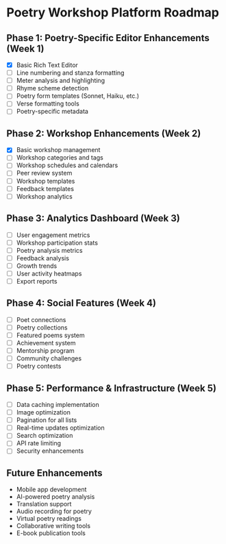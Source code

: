 # Poetry Workshop Platform Roadmap

## Phase 1: Poetry-Specific Editor Enhancements (Week 1)
- [x] Basic Rich Text Editor
- [ ] Line numbering and stanza formatting
- [ ] Meter analysis and highlighting
- [ ] Rhyme scheme detection
- [ ] Poetry form templates (Sonnet, Haiku, etc.)
- [ ] Verse formatting tools
- [ ] Poetry-specific metadata

## Phase 2: Workshop Enhancements (Week 2)
- [x] Basic workshop management
- [ ] Workshop categories and tags
- [ ] Workshop schedules and calendars
- [ ] Peer review system
- [ ] Workshop templates
- [ ] Feedback templates
- [ ] Workshop analytics

## Phase 3: Analytics Dashboard (Week 3)
- [ ] User engagement metrics
- [ ] Workshop participation stats
- [ ] Poetry analysis metrics
- [ ] Feedback analysis
- [ ] Growth trends
- [ ] User activity heatmaps
- [ ] Export reports

## Phase 4: Social Features (Week 4)
- [ ] Poet connections
- [ ] Poetry collections
- [ ] Featured poems system
- [ ] Achievement system
- [ ] Mentorship program
- [ ] Community challenges
- [ ] Poetry contests

## Phase 5: Performance & Infrastructure (Week 5)
- [ ] Data caching implementation
- [ ] Image optimization
- [ ] Pagination for all lists
- [ ] Real-time updates optimization
- [ ] Search optimization
- [ ] API rate limiting
- [ ] Security enhancements

## Future Enhancements
- Mobile app development
- AI-powered poetry analysis
- Translation support
- Audio recording for poetry
- Virtual poetry readings
- Collaborative writing tools
- E-book publication tools 
